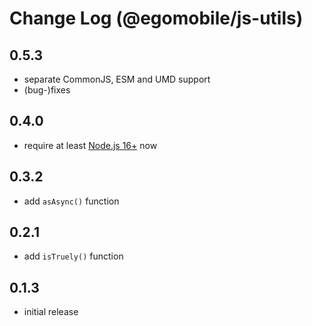 # Change Log (@egomobile/js-utils)

## 0.5.3

- separate CommonJS, ESM and UMD support
- (bug-)fixes

## 0.4.0

- require at least [Node.js 16+](https://nodejs.org/en/blog/release/v16.0.0/) now

## 0.3.2

- add `asAsync()` function

## 0.2.1

- add `isTruely()` function

## 0.1.3

- initial release
